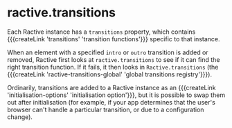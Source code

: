 # ractive.transitions

Each Ractive instance has a `transitions` property, which contains {{{createLink 'transitions' 'transition functions'}}} specific to that instance.

When an element with a specified `intro` or `outro` transition is added or removed, Ractive first looks at `ractive.transitions` to see if it can find the right transition function. If it fails, it then looks in `Ractive.transitions` (the {{{createLink 'ractive-transitions-global' 'global transitions registry'}}}).

Ordinarily, transitions are added to a Ractive instance as an {{{createLink 'initialisation-options' 'initialisation option'}}}, but it is possible to swap them out after initialisation (for example, if your app determines that the user's browser can't handle a particular transition, or due to a configuration change).


